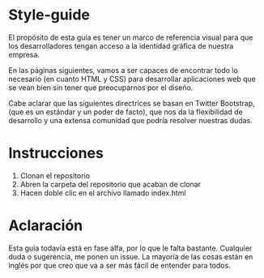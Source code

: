 Style-guide
===========
El propósito de esta guía es tener un marco de referencia visual para que los desarrolladores tengan acceso a la identidad gráfica de nuestra empresa. 

En las páginas siguientes, vamos a ser capaces de encontrar todo lo necesario (en cuanto HTML y CSS) para desarrollar aplicaciones web que se vean bien sin tener que preocuparnos por el diseño.

Cabe aclarar que las siguientes directrices se basan en Twitter Bootstrap, (que es un estándar y un poder de facto), que nos da la flexibilidad de desarrollo y una extensa comunidad que podría resolver nuestras dudas.

Instrucciones
=============
1. Clonan el repositorio
2. Abren la carpeta del repositorio que acaban de clonar
3. Hacen doble clic en el archivo llamado index.html

Aclaración
==========
Esta guía todavía está en fase alfa, por lo que le falta bastante. Cualquier duda o sugerencia, me ponen un issue.
La mayoría de las cosas están en inglés por que creo que va a ser más fácil de entender para todos.
